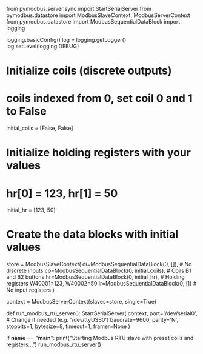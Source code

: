 from pymodbus.server.sync import StartSerialServer
from pymodbus.datastore import ModbusSlaveContext, ModbusServerContext
from pymodbus.datastore import ModbusSequentialDataBlock
import logging

logging.basicConfig()
log = logging.getLogger()
log.setLevel(logging.DEBUG)

# Initialize coils (discrete outputs)
# coils indexed from 0, set coil 0 and 1 to False
initial_coils = [False, False]

# Initialize holding registers with your values
# hr[0] = 123, hr[1] = 50
initial_hr = [123, 50]

# Create the data blocks with initial values
store = ModbusSlaveContext(
    di=ModbusSequentialDataBlock(0, []),              # No discrete inputs
    co=ModbusSequentialDataBlock(0, initial_coils),   # Coils B1 and B2 buttons
    hr=ModbusSequentialDataBlock(0, initial_hr),      # Holding registers W40001=123, W40002=50
    ir=ModbusSequentialDataBlock(0, [])               # No input registers
)

context = ModbusServerContext(slaves=store, single=True)

def run_modbus_rtu_server():
    StartSerialServer(
        context,
        port='/dev/serial0',     # Change if needed (e.g. '/dev/ttyUSB0')
        baudrate=9600,
        parity='N',
        stopbits=1,
        bytesize=8,
        timeout=1,
        framer=None
    )

if __name__ == "__main__":
    print("Starting Modbus RTU slave with preset coils and registers...")
    run_modbus_rtu_server()
